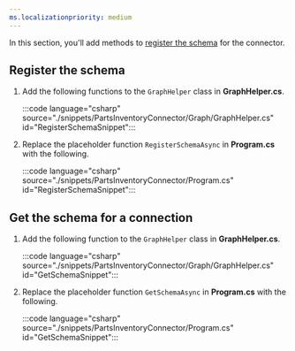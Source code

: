 ```yaml
---
ms.localizationpriority: medium
---
```


<!-- markdownlint-disable MD041 -->

In this section, you'll add methods to [register the schema](../../connecting-external-content-manage-schema.md) for the connector.

## Register the schema

1. Add the following functions to the `GraphHelper` class in **GraphHelper.cs**.

    :::code language="csharp" source="./snippets/PartsInventoryConnector/Graph/GraphHelper.cs" id="RegisterSchemaSnippet":::

1. Replace the placeholder function `RegisterSchemaAsync` in **Program.cs** with the following.

    :::code language="csharp" source="./snippets/PartsInventoryConnector/Program.cs" id="RegisterSchemaSnippet":::

## Get the schema for a connection

1. Add the following function to the `GraphHelper` class in **GraphHelper.cs**.

    :::code language="csharp" source="./snippets/PartsInventoryConnector/Graph/GraphHelper.cs" id="GetSchemaSnippet":::

1. Replace the placeholder function `GetSchemaAsync` in **Program.cs** with the following.

    :::code language="csharp" source="./snippets/PartsInventoryConnector/Program.cs" id="GetSchemaSnippet":::
